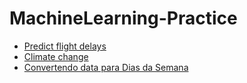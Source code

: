 # MachineLearning-Practice

- [Predict flight delays](./predictflightdelays.ipynb)
- [Climate change](./climatechange.ipynb)
- [Convertendo data para Dias da Semana](./convertendodataparadiasdasemana.ipynb)
